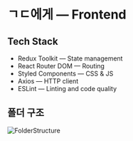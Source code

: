 # ㄱㄷ에게 — Frontend

## Tech Stack

- Redux Toolkit — State management
- React Router DOM — Routing
- Styled Components — CSS & JS
- Axios — HTTP client
- ESLint — Linting and code quality

## 폴더 구조

![FolderStructure](./FolderStructure.png)
